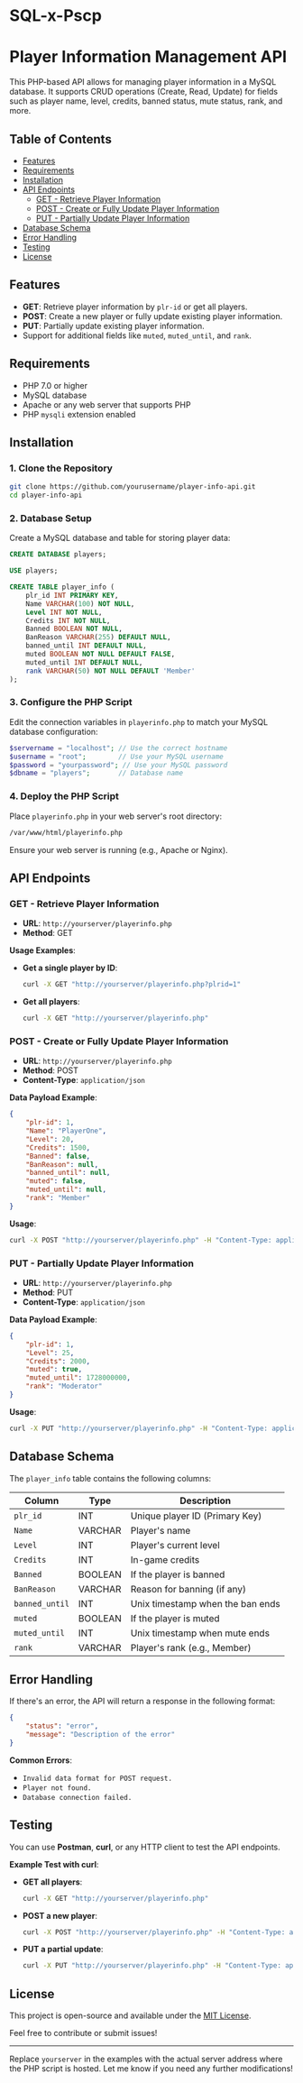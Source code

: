 # SQL-x-Pscp
# **Player Information Management API**

This PHP-based API allows for managing player information in a MySQL database. It supports CRUD operations (Create, Read, Update) for fields such as player name, level, credits, banned status, mute status, rank, and more.

## **Table of Contents**
- [Features](#features)
- [Requirements](#requirements)
- [Installation](#installation)
- [API Endpoints](#api-endpoints)
  - [GET - Retrieve Player Information](#get---retrieve-player-information)
  - [POST - Create or Fully Update Player Information](#post---create-or-fully-update-player-information)
  - [PUT - Partially Update Player Information](#put---partially-update-player-information)
- [Database Schema](#database-schema)
- [Error Handling](#error-handling)
- [Testing](#testing)
- [License](#license)

## **Features**

- **GET**: Retrieve player information by `plr-id` or get all players.
- **POST**: Create a new player or fully update existing player information.
- **PUT**: Partially update existing player information.
- Support for additional fields like `muted`, `muted_until`, and `rank`.

## **Requirements**

- PHP 7.0 or higher
- MySQL database
- Apache or any web server that supports PHP
- PHP `mysqli` extension enabled

## **Installation**

### **1. Clone the Repository**

```bash
git clone https://github.com/yourusername/player-info-api.git
cd player-info-api
```

### **2. Database Setup**

Create a MySQL database and table for storing player data:

```sql
CREATE DATABASE players;

USE players;

CREATE TABLE player_info (
    plr_id INT PRIMARY KEY,
    Name VARCHAR(100) NOT NULL,
    Level INT NOT NULL,
    Credits INT NOT NULL,
    Banned BOOLEAN NOT NULL,
    BanReason VARCHAR(255) DEFAULT NULL,
    banned_until INT DEFAULT NULL,
    muted BOOLEAN NOT NULL DEFAULT FALSE,
    muted_until INT DEFAULT NULL,
    rank VARCHAR(50) NOT NULL DEFAULT 'Member'
);
```

### **3. Configure the PHP Script**

Edit the connection variables in `playerinfo.php` to match your MySQL database configuration:

```php
$servername = "localhost"; // Use the correct hostname
$username = "root";        // Use your MySQL username
$password = "yourpassword"; // Use your MySQL password
$dbname = "players";       // Database name
```

### **4. Deploy the PHP Script**

Place `playerinfo.php` in your web server's root directory:

```bash
/var/www/html/playerinfo.php
```

Ensure your web server is running (e.g., Apache or Nginx).

## **API Endpoints**

### **GET - Retrieve Player Information**

- **URL**: `http://yourserver/playerinfo.php`
- **Method**: GET

**Usage Examples**:

- **Get a single player by ID**:
  ```bash
  curl -X GET "http://yourserver/playerinfo.php?plrid=1"
  ```

- **Get all players**:
  ```bash
  curl -X GET "http://yourserver/playerinfo.php"
  ```

### **POST - Create or Fully Update Player Information**

- **URL**: `http://yourserver/playerinfo.php`
- **Method**: POST
- **Content-Type**: `application/json`

**Data Payload Example**:

```json
{
    "plr-id": 1,
    "Name": "PlayerOne",
    "Level": 20,
    "Credits": 1500,
    "Banned": false,
    "BanReason": null,
    "banned_until": null,
    "muted": false,
    "muted_until": null,
    "rank": "Member"
}
```

**Usage**:

```bash
curl -X POST "http://yourserver/playerinfo.php" -H "Content-Type: application/json" -d '{"plr-id": 1, "Name": "PlayerOne", "Level": 20, "Credits": 1500, "Banned": false, "BanReason": null, "banned_until": null, "muted": false, "muted_until": null, "rank": "Member"}'
```

### **PUT - Partially Update Player Information**

- **URL**: `http://yourserver/playerinfo.php`
- **Method**: PUT
- **Content-Type**: `application/json`

**Data Payload Example**:

```json
{
    "plr-id": 1,
    "Level": 25,
    "Credits": 2000,
    "muted": true,
    "muted_until": 1728000000,
    "rank": "Moderator"
}
```

**Usage**:

```bash
curl -X PUT "http://yourserver/playerinfo.php" -H "Content-Type: application/json" -d '{"plr-id": 1, "Level": 25, "Credits": 2000, "muted": true, "muted_until": 1728000000, "rank": "Moderator"}'
```

## **Database Schema**

The `player_info` table contains the following columns:

| Column       | Type    | Description                      |
|--------------|---------|----------------------------------|
| `plr_id`     | INT     | Unique player ID (Primary Key)   |
| `Name`       | VARCHAR | Player's name                    |
| `Level`      | INT     | Player's current level           |
| `Credits`    | INT     | In-game credits                  |
| `Banned`     | BOOLEAN | If the player is banned          |
| `BanReason`  | VARCHAR | Reason for banning (if any)      |
| `banned_until` | INT   | Unix timestamp when the ban ends |
| `muted`      | BOOLEAN | If the player is muted           |
| `muted_until`| INT     | Unix timestamp when mute ends    |
| `rank`       | VARCHAR | Player's rank (e.g., Member)     |

## **Error Handling**

If there's an error, the API will return a response in the following format:

```json
{
    "status": "error",
    "message": "Description of the error"
}
```

**Common Errors**:

- `Invalid data format for POST request.`
- `Player not found.`
- `Database connection failed.`

## **Testing**

You can use **Postman**, **curl**, or any HTTP client to test the API endpoints.

**Example Test with curl**:

- **GET all players**:
  ```bash
  curl -X GET "http://yourserver/playerinfo.php"
  ```

- **POST a new player**:
  ```bash
  curl -X POST "http://yourserver/playerinfo.php" -H "Content-Type: application/json" -d '{"plr-id": 2, "Name": "PlayerTwo", "Level": 10, "Credits": 500, "Banned": false, "BanReason": null, "banned_until": null, "muted": false, "muted_until": null, "rank": "Member"}'
  ```

- **PUT a partial update**:
  ```bash
  curl -X PUT "http://yourserver/playerinfo.php" -H "Content-Type: application/json" -d '{"plr-id": 2, "Level": 15, "muted": true, "rank": "VIP"}'
  ```

## **License**

This project is open-source and available under the [MIT License](LICENSE).

Feel free to contribute or submit issues!

---

Replace `yourserver` in the examples with the actual server address where the PHP script is hosted. Let me know if you need any further modifications!
